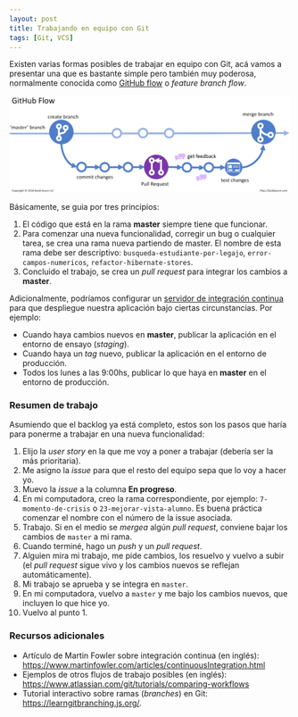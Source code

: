```yaml
---
layout: post
title: Trabajando en equipo con Git
tags: [Git, VCS]
---
```


Existen varias formas posibles de trabajar en equipo con Git, acá vamos a presentar una que es bastante simple pero también muy poderosa, normalmente conocida como [GitHub flow](https://guides.github.com/introduction/flow/) o _feature branch flow_.

![GitHub flow](/assets/img/posts/github-flow.png)

Básicamente, se guia por tres principios:
1. El código que está en la rama **master** siempre tiene que funcionar.
1. Para comenzar una nueva funcionalidad, corregir un bug o cualquier tarea, se crea una rama nueva partiendo de master. El nombre de esta rama debe ser descriptivo: `busqueda-estudiante-por-legajo`, `error-campos-numericos`, `refactor-hibernate-stores`.
1. Concluido el trabajo, se crea un _pull request_ para integrar los cambios a **master**.

Adicionalmente, podríamos configurar un [servidor de integración continua](https://es.wikipedia.org/wiki/Integraci%C3%B3n_continua) para que despliegue nuestra aplicación bajo ciertas circunstancias. Por ejemplo:

* Cuando haya cambios nuevos en **master**, publicar la aplicación en el entorno de ensayo (_staging_).
* Cuando haya un _tag_ nuevo, publicar la aplicación en el entorno de producción.
* Todos los lunes a las 9:00hs, publicar lo que haya en **master** en el entorno de producción.


### Resumen de trabajo

Asumiendo que el backlog ya está completo, estos son los pasos que haría para ponerme a trabajar en una nueva funcionalidad:

1. Elijo la _user story_ en la que me voy a poner a trabajar (debería ser la más prioritaria).
1. Me asigno la _issue_ para que el resto del equipo sepa que lo voy a hacer yo.
1. Muevo la _issue_ a la columna **En progreso**.
1. En mi computadora, creo la rama correspondiente, por ejemplo: `7-momento-de-crisis` o `23-mejorar-vista-alumno`. Es buena práctica comenzar el nombre con el número de la issue asociada.
1. Trabajo. Si en el medio se _mergea_ algún _pull request_, conviene bajar los cambios de `master` a mi rama.
1. Cuando terminé, hago un _push_ y un _pull request_.
1. Alguien mira mi trabajo, me pide cambios, los resuelvo y vuelvo a subir (el _pull request_ sigue vivo y los cambios nuevos se reflejan automáticamente).
1. Mi trabajo se aprueba y se integra en `master`.
1. En mi computadora, vuelvo a `master` y me bajo los cambios nuevos, que incluyen lo que hice yo.
1. Vuelvo al punto 1.

### Recursos adicionales

* Artículo de Martin Fowler sobre integración continua (en inglés): https://www.martinfowler.com/articles/continuousIntegration.html
* Ejemplos de otros flujos de trabajo posibles (en inglés): <https://www.atlassian.com/git/tutorials/comparing-workflows>
* Tutorial interactivo sobre ramas (_branches_) en Git: <https://learngitbranching.js.org/>.
